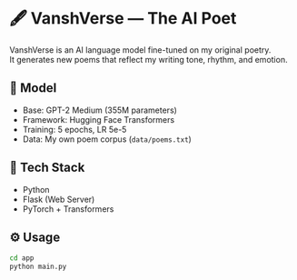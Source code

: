 # 🖋️ VanshVerse — The AI Poet

VanshVerse is an AI language model fine-tuned on my original poetry.  
It generates new poems that reflect my writing tone, rhythm, and emotion.

## 🧠 Model
- Base: GPT-2 Medium (355M parameters)
- Framework: Hugging Face Transformers
- Training: 5 epochs, LR 5e-5
- Data: My own poem corpus (`data/poems.txt`)

## 🧰 Tech Stack
- Python
- Flask (Web Server)
- PyTorch + Transformers

## ⚙️ Usage
```bash
cd app
python main.py
